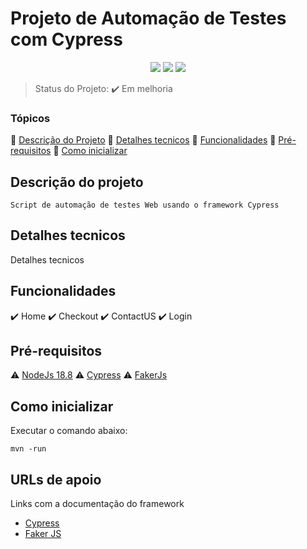 <h1>Projeto de Automação de Testes com Cypress</h1>

<p align="center">
<img src="https://img.shields.io/static/v1?label=Cypress&message=13.7.3&color=turquoise&style=for-the-badge&logo=cypress"/>
<img src="https://img.shields.io/static/v1?label=fakerjs&message=8.4.1&color=yellow&style=for-the-badge&logo=javascript"/>
<img src="https://img.shields.io/static/v1?label=nodejs&message=18.8&color=darkgreen&style=for-the-badge&logo=Node.js"/>
</p>

>Status do Projeto:  :heavy_check_mark: Em melhoria

### Tópicos
:small_blue_diamond: [Descrição do Projeto](#descrição-do-projeto)
:small_blue_diamond: [Detalhes tecnicos](#detalhes-tecnicos)
:small_blue_diamond: [Funcionalidades](#funcionalidades)
:small_blue_diamond: [Pré-requisitos](#pré-requisitos)
:small_blue_diamond: [Como inicializar](#como-inicializar)

## Descrição do projeto

<p align="justify">

    Script de automação de testes Web usando o framework Cypress

</p>

## Detalhes tecnicos

<p align="justify">

   Detalhes tecnicos

</p>

## Funcionalidades

:heavy_check_mark: Home
:heavy_check_mark: Checkout
:heavy_check_mark: ContactUS
:heavy_check_mark: Login

## Pré-requisitos

:warning: [NodeJs 18.8](https://nodejs.org/en/download/package-manager)
:warning: [Cypress](https://www.cypress.io/)
:warning: [FakerJs](https://fakerjs.dev/)


## Como inicializar

Executar o comando abaixo:

``````
mvn -run
``````

## URLs de apoio

Links com a documentação do framework

- [Cypress](https://docs.cypress.io/app/get-started/why-cypress)
- [Faker JS](https://fakerjs.dev/guide/)